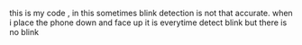 <script>
window.addEventListener("DOMContentLoaded", async () => {
    const video = document.getElementById("video");
    const canvas = document.getElementById("canvas");
    const EntryTypeInput = document.getElementById("EntryType");
    const successSound = document.getElementById("successSound");
    const errorSound = document.getElementById("errorSound");
    const statusText = document.getElementById("statusText");
    const videoContainer = document.getElementById("videoContainer");

    let blinkCount = 0;
    let blinked = false;
    let blinkValidUntil = 0;
    let blinkCountdownInterval;

    const EAR_THRESHOLD = 0.25;
    const BLINK_GAP = 300;
    const DOUBLE_BLINK_WINDOW = 1000;
    const ALLOW_SUBMIT_DURATION = 5000;

    let lastEARBelowThresholdTime = 0;
    let firstBlinkTime = 0;

    const detectorOptions = new faceapi.TinyFaceDetectorOptions({ inputSize: 320, scoreThreshold: 0.5 });

    await Promise.all([
        faceapi.nets.tinyFaceDetector.loadFromUri('/AS/faceApi'),
        faceapi.nets.faceLandmark68Net.loadFromUri('/AS/faceApi')
    ]);
    console.log("Models loaded");
    startVideo();

    function startVideo() {
        navigator.mediaDevices.getUserMedia({
            video: { facingMode: "user", width: { ideal: 640 }, height: { ideal: 480 } }
        })
        .then(stream => {
            video.srcObject = stream;
            video.play();
            video.addEventListener("loadeddata", () => {
                const checkReady = setInterval(() => {
                    if (video.videoWidth > 0 && video.videoHeight > 0) {
                        clearInterval(checkReady);
                        detectBlink();
                    }
                }, 100);
            });
        })
        .catch(console.error);
    }

    function getEAR(eye) {
        const a = distance(eye[1], eye[5]);
        const b = distance(eye[2], eye[4]);
        const c = distance(eye[0], eye[3]);
        return (a + b) / (2.0 * c);
    }

    function distance(p1, p2) {
        return Math.hypot(p1.x - p2.x, p1.y - p2.y);
    }

    function isFrontalFace(landmarks) {
        const nose = landmarks.getNose();
        const jaw = landmarks.getJawOutline();
        const noseTip = nose[3];
        const chin = jaw[8];

        return noseTip.y < chin.y;
    }

    async function detectBlink() {
        const now = Date.now();

        if (blinked && now < blinkValidUntil) {
            requestAnimationFrame(detectBlink);
            return;
        }

        const detection = await faceapi.detectSingleFace(video, detectorOptions).withFaceLandmarks();

        if (detection) {
            const box = detection.detection.box;

            if (box.width < 80 || box.height < 80) {
                statusText.textContent = "Move closer to the camera";
                videoContainer.style.borderColor = "orange";
                requestAnimationFrame(detectBlink);
                return;
            }

            const landmarks = detection.landmarks;

            if (!isFrontalFace(landmarks)) {
                statusText.textContent = "Face not upright. Please adjust.";
                videoContainer.style.borderColor = "orange";
                requestAnimationFrame(detectBlink);
                return;
            }

            const leftEye = landmarks.getLeftEye();
            const rightEye = landmarks.getRightEye();
            const avgEAR = (getEAR(leftEye) + getEAR(rightEye)) / 2.0;

            if (avgEAR < EAR_THRESHOLD) {
                if (now - lastEARBelowThresholdTime > BLINK_GAP) {
                    blinkCount++;

                    if (blinkCount === 1) {
                        firstBlinkTime = now;
                    }

                    if (blinkCount === 2 && now - firstBlinkTime <= DOUBLE_BLINK_WINDOW) {
                        blinked = true;
                        blinkValidUntil = now + ALLOW_SUBMIT_DURATION;
                        blinkCount = 0;
                        showGreenBorder();
                        startCountdown();
                    } else if (blinkCount > 2 || now - firstBlinkTime > DOUBLE_BLINK_WINDOW) {
                        blinkCount = 0;
                    }

                    lastEARBelowThresholdTime = now;
                }
            }

            if (!blinked) {
                statusText.textContent = "Please double blink to verify liveness";
                videoContainer.style.borderColor = "red";
            }
        } else {
            statusText.textContent = "No face detected";
            videoContainer.style.borderColor = "gray";
            blinked = false;
            blinkCount = 0;
        }

        requestAnimationFrame(detectBlink);
    }

    function showGreenBorder() {
        videoContainer.style.borderColor = "limegreen";
    }

    function startCountdown() {
        let remaining = ALLOW_SUBMIT_DURATION / 1000;
        statusText.textContent = `Double blink detected! You can proceed. (${remaining}s)`;

        clearInterval(blinkCountdownInterval);
        blinkCountdownInterval = setInterval(() => {
            remaining--;
            if (remaining > 0) {
                statusText.textContent = `You can proceed. (${remaining}s)`;
            } else {
                clearInterval(blinkCountdownInterval);
                blinked = false;
                videoContainer.style.borderColor = "red";
                statusText.textContent = "Please double blink to verify liveness";
            }
        }, 1000);
    }

    window.captureImageAndSubmit = function (entryType) {
        if (!blinked || Date.now() > blinkValidUntil) {
            videoContainer.style.borderColor = "red";
            statusText.textContent = "Double blink required before submitting";
            Swal.fire({
                title: "Liveness Check Failed",
                text: "Please double blink to verify you're not using a static image.",
                icon: "warning"
            });
            return;
        }

        blinked = false;
        clearInterval(blinkCountdownInterval);
        statusText.textContent = "";
        videoContainer.style.borderColor = "transparent";

        EntryTypeInput.value = entryType;

        const context = canvas.getContext("2d");
        canvas.width = video.videoWidth;
        canvas.height = video.videoHeight;
        context.drawImage(video, 0, 0, canvas.width, canvas.height);

        const imageData = canvas.toDataURL("image/jpeg");

        Swal.fire({
            title: "Verifying Face...",
            allowOutsideClick: false,
            showConfirmButton: false,
            didOpen: () => Swal.showLoading()
        });

        fetch("/AS/Geo/AttendanceData", {
            method: "POST",
            headers: { "Content-Type": "application/json" },
            body: JSON.stringify({ Type: entryType, ImageData: imageData })
        })
        .then(res => res.json())
        .then(data => {
            const now = new Date().toLocaleString();
            if (data.success) {
                successSound.play();
                triggerHapticFeedback("success");
                Swal.fire({
                    title: "Face Matched!",
                    text: `Attendance Recorded.\nDate & Time: ${now}`,
                    icon: "success",
                    timer: 3000,
                    showConfirmButton: false
                }).then(() => location.reload());
            } else {
                errorSound.play();
                triggerHapticFeedback("error");
                Swal.fire({
                    title: "Face Not Recognized.",
                    text: `Click the button again to retry.\nDate & Time: ${now}`,
                    icon: "error"
                });
            }
        })
        .catch(error => {
            console.error("Error:", error);
            triggerHapticFeedback("error");
            Swal.fire("Error!", "An error occurred while processing your request.", "error");
        });
    };

    function triggerHapticFeedback(type) {
        if ("vibrate" in navigator) {
            navigator.vibrate(type === "success" ? 100 : [200, 100, 200]);
        }
    }
});
</script>




this is my code , in this sometimes blink detection is not that accurate. when i place the phone down and face up it is everytime detect blink but there is no blink 
<script>
window.addEventListener("DOMContentLoaded", async () => {
    const video = document.getElementById("video");
    const canvas = document.getElementById("canvas");
    const EntryTypeInput = document.getElementById("EntryType");
    const successSound = document.getElementById("successSound");
    const errorSound = document.getElementById("errorSound");
    const statusText = document.getElementById("statusText");
    const videoContainer = document.getElementById("videoContainer");

    let blinkCount = 0;
    let blinked = false;
    let blinkValidUntil = 0;
    let blinkCountdownInterval;

    const EAR_THRESHOLD = 0.25;
    const BLINK_GAP = 300; 
    const DOUBLE_BLINK_WINDOW = 1000; 
    const ALLOW_SUBMIT_DURATION = 5000; 

    let lastEARBelowThresholdTime = 0;
    let firstBlinkTime = 0;

    const detectorOptions = new faceapi.TinyFaceDetectorOptions({ inputSize: 320, scoreThreshold: 0.5 });

    await Promise.all([
        faceapi.nets.tinyFaceDetector.loadFromUri('/AS/faceApi'),
        faceapi.nets.faceLandmark68Net.loadFromUri('/AS/faceApi')
    ]);
    console.log("Models loaded");
    startVideo();

    function startVideo() {
        navigator.mediaDevices.getUserMedia({
            video: { facingMode: "user", width: { ideal: 640 }, height: { ideal: 480 } }
        })
        .then(stream => {
            video.srcObject = stream;
            video.play();
            video.addEventListener("loadeddata", () => {
                const checkReady = setInterval(() => {
                    if (video.videoWidth > 0 && video.videoHeight > 0) {
                        clearInterval(checkReady);
                        detectBlink();
                    }
                }, 100);
            });
        })
        .catch(console.error);
    }

    function getEAR(eye) {
        const a = distance(eye[1], eye[5]);
        const b = distance(eye[2], eye[4]);
        const c = distance(eye[0], eye[3]);
        return (a + b) / (2.0 * c);
    }

    function distance(p1, p2) {
        return Math.hypot(p1.x - p2.x, p1.y - p2.y);
    }

    async function detectBlink() {
        const now = Date.now();

        if (blinked && now < blinkValidUntil) {
            requestAnimationFrame(detectBlink);
            return;
        }

        const detection = await faceapi.detectSingleFace(video, detectorOptions).withFaceLandmarks();

        if (detection) {
            const leftEye = detection.landmarks.getLeftEye();
            const rightEye = detection.landmarks.getRightEye();
            const avgEAR = (getEAR(leftEye) + getEAR(rightEye)) / 2.0;

            if (avgEAR < EAR_THRESHOLD) {
                if (now - lastEARBelowThresholdTime > BLINK_GAP) {
                    blinkCount++;

                    if (blinkCount === 1) {
                        firstBlinkTime = now;
                    }

                    if (blinkCount === 2 && now - firstBlinkTime <= DOUBLE_BLINK_WINDOW) {
                        blinked = true;
                        blinkValidUntil = now + ALLOW_SUBMIT_DURATION;
                        blinkCount = 0;
                        showGreenBorder();
                        startCountdown();
                    } else if (blinkCount > 2 || now - firstBlinkTime > DOUBLE_BLINK_WINDOW) {
                        blinkCount = 0;
                    }

                    lastEARBelowThresholdTime = now;
                }
            }

            if (!blinked) {
                statusText.textContent = "Please double blink to verify liveness";
                videoContainer.style.borderColor = "red";
            }
        } else {
            statusText.textContent = "No face detected";
            videoContainer.style.borderColor = "gray";
            blinked = false;
            blinkCount = 0;
        }

        requestAnimationFrame(detectBlink);
    }

    function showGreenBorder() {
        videoContainer.style.borderColor = "limegreen";
    }

    function startCountdown() {
        let remaining = ALLOW_SUBMIT_DURATION / 1000;
        statusText.textContent = `Double blink detected! You can proceed. (${remaining}s)`;

        clearInterval(blinkCountdownInterval);
        blinkCountdownInterval = setInterval(() => {
            remaining--;
            if (remaining > 0) {
                statusText.textContent = `You can proceed. (${remaining}s)`;
            } else {
                clearInterval(blinkCountdownInterval);
                blinked = false;
                videoContainer.style.borderColor = "red";
                statusText.textContent = "Please double blink to verify liveness";
            }
        }, 1000);
    }

    window.captureImageAndSubmit = function (entryType) {
        if (!blinked || Date.now() > blinkValidUntil) {
            videoContainer.style.borderColor = "red";
            statusText.textContent = "Double blink required before submitting";
            Swal.fire({
                title: "Liveness Check Failed",
                text: "Please double blink to verify you're not using a static image.",
                icon: "warning"
            });
            return;
        }

        blinked = false;
        clearInterval(blinkCountdownInterval);
        statusText.textContent = "";
        videoContainer.style.borderColor = "transparent";

        EntryTypeInput.value = entryType;

        const context = canvas.getContext("2d");
        canvas.width = video.videoWidth;
        canvas.height = video.videoHeight;
        context.drawImage(video, 0, 0, canvas.width, canvas.height);

        const imageData = canvas.toDataURL("image/jpeg");

        Swal.fire({
            title: "Verifying Face...",
            allowOutsideClick: false,
            showConfirmButton: false,
            didOpen: () => Swal.showLoading()
        });

        fetch("/AS/Geo/AttendanceData", {
            method: "POST",
            headers: { "Content-Type": "application/json" },
            body: JSON.stringify({ Type: entryType, ImageData: imageData })
        })
        .then(res => res.json())
        .then(data => {
            const now = new Date().toLocaleString();
            if (data.success) {
                successSound.play();
                triggerHapticFeedback("success");
                Swal.fire({
                    title: "Face Matched!",
                    text: `Attendance Recorded.\nDate & Time: ${now}`,
                    icon: "success",
                    timer: 3000,
                    showConfirmButton: false
                }).then(() => location.reload());
            } else {
                errorSound.play();
                triggerHapticFeedback("error");
                Swal.fire({
                    title: "Face Not Recognized.",
                    text: `Click the button again to retry.\nDate & Time: ${now}`,
                    icon: "error"
                });
            }
        })
        .catch(error => {
            console.error("Error:", error);
            triggerHapticFeedback("error");
            Swal.fire("Error!", "An error occurred while processing your request.", "error");
        });
    };

    function triggerHapticFeedback(type) {
        if ("vibrate" in navigator) {
            navigator.vibrate(type === "success" ? 100 : [200, 100, 200]);
        }
    }
});
</script>
